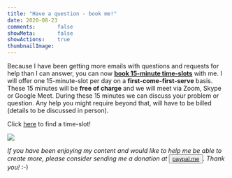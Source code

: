 ```yaml
---
title: "Have a question - book me!"
date: 2020-08-23
comments:       false
showMeta:       false
showActions:    true
thumbnailImage: 
---
```


Because I have been getting more emails with questions and requests for help than I can answer, you can now [**book 15-minute time-slots**](https://shirin-elsinghorst.appointlet.com/s/15-minute-intro) with me. I will offer one 15-minute-slot per day on a **first-come-first-serve** basis. These 15 minutes will be **free of charge** and we will meet via Zoom, Skype or Google Meet. During these 15 minutes we can discuss your problem or question. Any help you might require beyond that, will have to be billed (details to be discussed in person).

Click [here](https://shirin-elsinghorst.appointlet.com/s/15-minute-intro) to find a time-slot!

<img src="https://www.appointletcdn.com/loader/buttons/F62459.png" data-appointlet-organization="shirin-elsinghorst" data-appointlet-service="357892"><script src="https://www.appointletcdn.com/loader/loader.min.js" async="" defer=""></script>

*If you have been enjoying my content and would like to help me be able to create more, please consider sending me a donation at <button>[paypal.me](https://paypal.me/ShirinGlander)</button>. Thank you!* :-)
